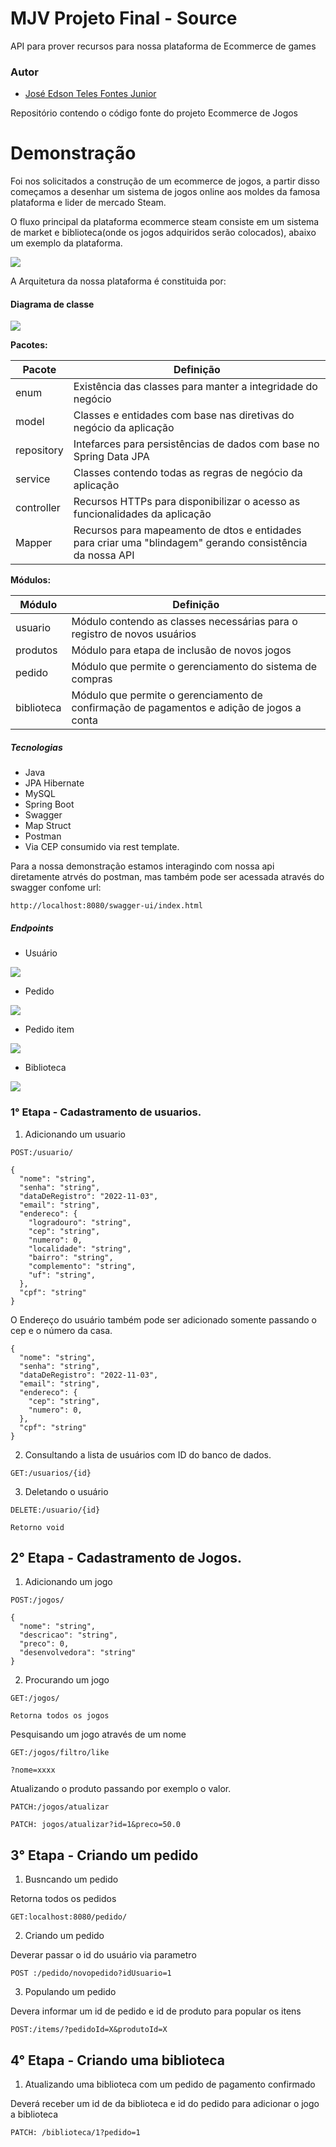 # MJV Projeto Final - Source
API para prover recursos para nossa plataforma de Ecommerce de games

### Autor

- [José Edson Teles Fontes Junior](https://github.com/edsontelesfontes)

Repositório contendo o código fonte do projeto Ecommerce de Jogos

# Demonstração

Foi nos solicitados a construção de um ecommerce de jogos, a partir disso começamos a desenhar um sistema de jogos online
aos moldes da famosa plataforma e lider de mercado Steam.

O fluxo principal da plataforma ecommerce steam consiste em um sistema de market e biblioteca(onde os jogos adquiridos serão colocados),
abaixo um exemplo da plataforma.

<img src="https://steamcdn-a.akamaihd.net/steamcommunity/public/images/clans/27766192/ac26dea63042eec4886d5fa27854517ce374b11e.jpg">


A Arquitetura da nossa plataforma é constituida por:
#### Diagrama de classe

<img src ="https://imgur.com/cZV9idi.png">

**Pacotes:**

| Pacote     | Definição                                                                                                 |
|------------|-----------------------------------------------------------------------------------------------------------|
| enum       | Existência das classes para manter a integridade do negócio                                               |
| model      | Classes e entidades com base nas diretivas do negócio da aplicação                                        |
| repository | Intefarces para persistências de dados com base no Spring Data JPA                                        |
| service    | Classes contendo todas as regras de negócio da aplicação                                                  |
| controller | Recursos HTTPs para disponibilizar o acesso as funcionalidades da aplicação                               |
| Mapper     | Recursos para mapeamento de dtos e entidades para criar uma "blindagem" gerando consistência da nossa API |

**Módulos:**

| Módulo     | Definição                                                                                 |
|------------|-------------------------------------------------------------------------------------------|
| usuario    | Módulo contendo as classes necessárias para o registro de novos usuários                  |
| produtos   | Módulo para etapa de inclusão de novos jogos                                              |
| pedido     | Módulo que permite o gerenciamento do sistema de compras                                  |
| biblioteca | Módulo que permite o gerenciamento de confirmação de pagamentos e adição de jogos a conta |

##### Tecnologias

* Java
* JPA Hibernate
* MySQL
* Spring Boot
* Swagger
* Map Struct
* Postman
* Via CEP consumido via rest template.

Para a nossa demonstração estamos interagindo com nossa api diretamente atrvés do postman, mas também pode ser acessada através do swagger confome url:
```
http://localhost:8080/swagger-ui/index.html
```

##### Endpoints
* Usuário

<img src= "https://imgur.com/CeBbkcL.png">

* Pedido
<img src = "https://imgur.com/GrquuyO.png">
  
* Pedido item
<img src = "https://imgur.com/cY5GQud.png">

* Biblioteca 
<img src = "https://imgur.com/PCf66py.png">

### 1° Etapa - Cadastramento de usuarios.

1. Adicionando um usuario

```
POST:/usuario/
```
```
{
  "nome": "string",
  "senha": "string",
  "dataDeRegistro": "2022-11-03",
  "email": "string",
  "endereco": {
    "logradouro": "string",
    "cep": "string",
    "numero": 0,
    "localidade": "string",
    "bairro": "string",
    "complemento": "string",
    "uf": "string",
  },
  "cpf": "string"
}
```
O Endereço do usuário também pode ser adicionado somente passando o cep e o número da casa.
```
{
  "nome": "string",
  "senha": "string",
  "dataDeRegistro": "2022-11-03",
  "email": "string",
  "endereco": {
    "cep": "string",
    "numero": 0,
  },
  "cpf": "string"
}
```
2. Consultando a lista de usuários com ID do banco de dados.
```
GET:/usuarios/{id}
```
3. Deletando o usuário
```
DELETE:/usuario/{id}
```
```
Retorno void
```
## 2° Etapa - Cadastramento de Jogos.

1. Adicionando um jogo
```
POST:/jogos/
```
```
{
  "nome": "string",
  "descricao": "string",
  "preco": 0,
  "desenvolvedora": "string"
}
```
2. Procurando um jogo
```
GET:/jogos/
```
```
Retorna todos os jogos
```
Pesquisando um jogo através de um nome
```
GET:/jogos/filtro/like
```
```
?nome=xxxx
```
Atualizando o produto passando por exemplo o valor.
```
PATCH:/jogos/atualizar
```
```
PATCH: jogos/atualizar?id=1&preco=50.0
```

## 3° Etapa - Criando um pedido
1. Busncando um pedido

Retorna todos os pedidos
```
GET:localhost:8080/pedido/
```
2. Criando um pedido

Deverar passar o id do usuário via parametro
```
POST :/pedido/novopedido?idUsuario=1
```

3. Populando um pedido

Devera informar um id de pedido e id de produto para popular os itens
```
POST:/items/?pedidoId=X&produtoId=X
```

## 4° Etapa - Criando uma biblioteca


1. Atualizando uma biblioteca com um pedido de pagamento confirmado

Deverá receber um id de da biblioteca e id do pedido para adicionar o jogo a biblioteca
```
PATCH: /biblioteca/1?pedido=1
```

